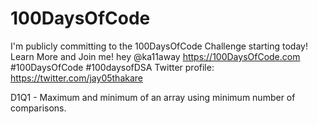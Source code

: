 # 100DaysOfCode
I'm publicly committing to the 100DaysOfCode Challenge starting today! Learn More and Join me! hey @ka11away https://100DaysOfCode.com #100DaysOfCode #100daysofDSA
Twitter profile: https://twitter.com/jay05thakare


D1Q1 - Maximum and minimum of an array using minimum number of comparisons.